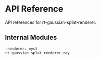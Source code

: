 # API Reference

API references for rt-gaussian-splat-renderer.

## Internal Modules

```{autodoc2-summary}
:renderer: myst
rt_gaussian_splat_renderer.ray
```
